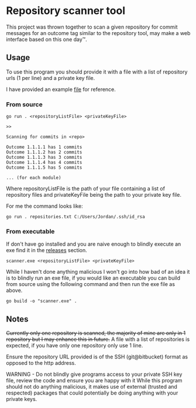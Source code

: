 # Repository scanner tool

This project was thrown together to scan a given repository for commit messages for an outcome tag similar to the repository tool, may make a web interface based on this one day™.

## Usage

To use this program you should provide it with a file with a list of repository urls (1 per line) and a private key file.

I have provided an example [file](./repositories.txt) for reference.

### From source


```
go run . <repositoryListFile> <privateKeyFile>

>>

Scanning for commits in <repo>

Outcome 1.1.1.1 has 1 commits
Outcome 1.1.1.2 has 2 commits
Outcome 1.1.1.3 has 3 commits
Outcome 1.1.1.4 has 4 commits
Outcome 1.1.1.5 has 5 commits

... (for each module)

```

Where repositoryListFile is the path of your file containing a list of repository files and privateKeyFile being the path to your private key file.

For me the command looks like:

```
go run . repositories.txt C:/Users/Jordan/.ssh/id_rsa

```

### From executable 

If don't have go installed and you are naive enough to blindly execute an exe find it in the [releases](https://github.com/IllogicalTree/repository-scanner-tool/releases/) section.


``` 
scanner.exe <repositoryListFile> <privateKeyFile>
```

While I haven't done anything malicious I won't go into how bad of an idea it is to blindly run an exe file, if you would like an executable you can build from source using the following command and then run the exe file as above.

```
go build -o "scanner.exe" .
```

## Notes

~~Currently only one repository is scanned, the majority of mine are only in 1 repository but I may enhance this in future.~~
A file with a list of repositories is expected, if you have only one repository only use 1 line.

Ensure the repository URL provided is of the SSH (git@bitbucket) format as opposed to the http address.

WARNING - Do not blindly give programs access to your private SSH key file, review the code and ensure you are happy with it
While this program should not do anything malicious, it makes use of external (trusted and respected) packages that could potentially be doing anything with your private keys.

